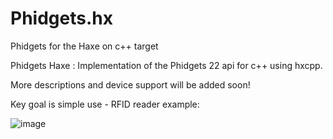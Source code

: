 # Phidgets.hx
Phidgets for the Haxe on c++ target

Phidgets Haxe : Implementation of the Phidgets 22 api for c++ using hxcpp.

More descriptions and device support will be added soon!



Key goal is simple use - RFID reader example: 

![image](https://user-images.githubusercontent.com/1677550/109635522-c5b98c00-7b4a-11eb-9824-c03c7240ca84.png)

